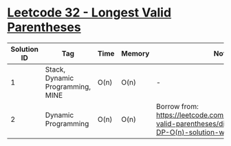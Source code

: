 # [Leetcode 32 - Longest Valid Parentheses](https://leetcode.com/problems/longest-valid-parentheses/)

| Solution ID | Tag | Time | Memory | Note |
| ----------- | --- | ---- | ------ | ---- |
| 1 | Stack, Dynamic Programming, MINE | O(n) | O(n) | - |
| 2 | Dynamic Programming | O(n) | O(n) | Borrow from: https://leetcode.com/problems/longest-valid-parentheses/discuss/14133/My-DP-O(n)-solution-without-using-stack |